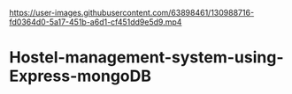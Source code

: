 

https://user-images.githubusercontent.com/63898461/130988716-fd0364d0-5a17-451b-a6d1-cf451dd9e5d9.mp4

# Hostel-management-system-using-Express-mongoDB
